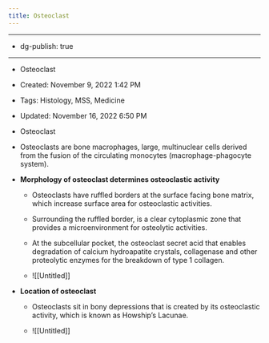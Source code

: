 ```yaml
---
title: Osteoclast
---
```


- --

- dg-publish: true

- --

- Osteoclast

- Created: November 9, 2022 1:42 PM

- Tags: Histology, MSS, Medicine

- Updated: November 16, 2022 6:50 PM

- Osteoclast

- Osteoclasts are bone macrophages, large, multinuclear cells derived from the fusion of the circulating monocytes (macrophage-phagocyte system).

- ******************************************************************************************************************Morphology of osteoclast determines osteoclastic activity******************************************************************************************************************
	 - Osteoclasts have ruffled borders at the surface facing bone matrix, which increase surface area for osteoclastic activities.

	 - Surrounding the ruffled border, is a clear cytoplasmic zone that provides a microenvironment for osteolytic activities.

	 - At the subcellular pocket, the osteoclast secret acid that enables degradation of calcium hydroapatite crystals, collagenase and other proteolytic enzymes for the breakdown of type 1 collagen.

	 - ![[Untitled]]

- ********************************************Location of osteoclast********************************************
	 - Osteoclasts sit in bony depressions that is created by its osteoclastic activity, which is known as Howship’s Lacunae.

	 - ![[Untitled]]
